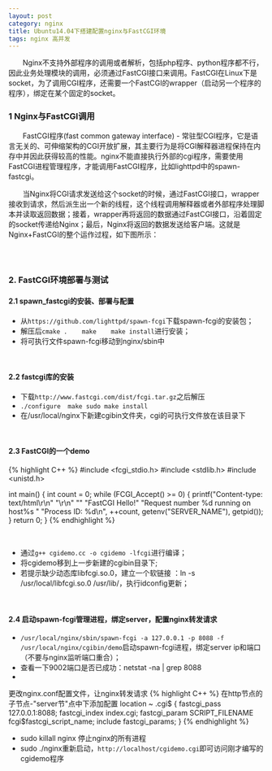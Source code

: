 ```yaml
---
layout: post
category: nginx
title: Ubuntu14.04下搭建配置nginx与FastCGI环境
tags: nginx 高并发
---
```


&emsp;&emsp;Nginx不支持外部程序的调用或者解析，包括php程序、python程序都不行，因此业务处理模块的调用，必须通过FastCGI接口来调用。FastCGI在Linux下是socket，为了调用CGI程序，还需要一个FastCGI的wrapper（启动另一个程序的程序），绑定在某个固定的socket。

<!--more-->

### 1 Nginx与FastCGI调用

&emsp;&emsp;FastCGI程序(fast common gateway interface) - 常驻型CGI程序，它是语言无关的、可伸缩架构的CGI开放扩展，其主要行为是将CGI解释器进程保持在内存中并因此获得较高的性能。nginx不能直接执行外部的cgi程序，需要使用FastCGI进程管理程序，才能调用FastCGI程序，比如lighttpd中的spawn-fastcgi。

&emsp;&emsp;当Nginx将CGI请求发送给这个socket的时候，通过FastCGI接口，wrapper接收到请求，然后派生出一个新的线程，这个线程调用解释器或者外部程序处理脚本并读取返回数据；接着，wrapper再将返回的数据通过FastCGI接口，沿着固定的socket传递给Nginx；最后，Nginx将返回的数据发送给客户端。这就是Nginx+FastCGI的整个运作过程，如下图所示：

<figure>
	<img src="http://mhs-blog.qiniudn.com/2015_04_28_2.png" alt="">
</figure> 

<br />

### 2. FastCGI环境部署与测试

#### 2.1 spawn_fastcgi的安装、部署与配置

* 从`https://github.com/lighttpd/spawn-fcgi`下载spawn-fcgi的安装包；
* 解压后`cmake .    make    make install`进行安装；
* 将可执行文件spawn-fcgi移动到nginx/sbin中

<br />

#### 2.2 fastcgi库的安装

* 下载`http://www.fastcgi.com/dist/fcgi.tar.gz`之后解压
* `./configure  make sudo make install`
* 在/usr/local/nginx下新建cgibin文件夹，cgi的可执行文件放在该目录下

<br />

#### 2.3 FastCGI的一个demo

{% highlight C++ %}
#include <fcgi_stdio.h>
#include <stdlib.h>
#include <unistd.h>                                                                                                                                                                     

int main() { 
    int count = 0;
    while (FCGI_Accept() >= 0) { 
        printf("Content-type: text/html\r\n"
                "\r\n"
                ""
                "FastCGI Hello!"
                "Request number %d running on host%s "
                "Process ID: %d\n", ++count, getenv("SERVER_NAME"), getpid());
    } 
    return 0;
}
{% endhighlight %}

<br />

* 通过`g++ cgidemo.cc -o cgidemo -lfcgi`进行编译；
* 将cgidemo移到上一步新建的cgibin目录下;
* 若提示缺少动态库libfcgi.so.0，建立一个软链接 ：ln -s /usr/local/libfcgi.so.0 /usr/lib/，执行idconfig更新；

<br />

#### 2.4 启动spawn-fcgi管理进程，绑定server，配置nginx转发请求

* `/usr/local/nginx/sbin/spawn-fcgi -a 127.0.0.1 -p 8088 -f /usr/local/nginx/cgibin/demo`启动spawn-fcgi进程，绑定server ip和端口（不要与nginx监听端口重合）；
* 查看一下9002端口是否已成功：netstat -na | grep 8088
*
更改nginx.conf配置文件，让nginx转发请求 
{% highlight C++ %}
在http节点的子节点-"server节"点中下添加配置
    location ~ \.cgi$ {
        fastcgi_pass 127.0.0.1:8088;
        fastcgi_index index.cgi;
        fastcgi_param SCRIPT_FILENAME fcgi$fastcgi_script_name;
        include fastcgi_params;
    }
{% endhighlight %}

* sudo killall nginx 停止nginx的所有进程
* sudo ./nginx重新启动，`http://localhost/cgidemo.cgi`即可访问刚才编写的cgidemo程序



